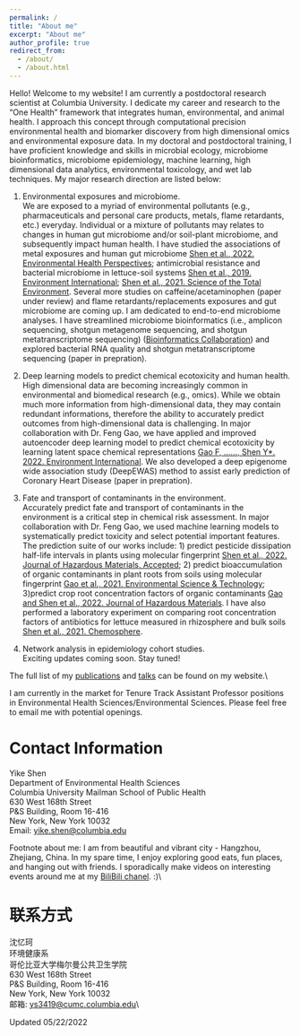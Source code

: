 ```yaml
---
permalink: /
title: "About me"
excerpt: "About me"
author_profile: true
redirect_from: 
  - /about/
  - /about.html
---
```


Hello! Welcome to my website! I am currently a postdoctoral research scientist at Columbia University. I dedicate my career and research to the “One Health” framework that integrates human, environmental, and animal health. I approach this concept through computational precision environmental health and biomarker discovery from high dimensional omics and environmental exposure data. In my doctoral and postdoctoral training, I have proficient knowledge and skills in microbial ecology, microbiome bioinformatics, microbiome epidemiology, machine learning, high dimensional data analytics, environmental toxicology, and wet lab techniques. My major research direction are listed below:

1. Environmental exposures and microbiome.\
We are exposed to a myriad of environmental pollutants (e.g., pharmaceuticals and personal care products, metals, flame retardants, etc.) everyday. Individual or a mixture of pollutants may relates to changes in human gut microbiome and/or soil-plant microbiome, and subsequently impact human health. I have studied the associations of metal exposures and human gut microbiome [Shen et al., 2022. Environmental Health Perspectives](https://doi.org/10.1289/EHP9674); antimicrobial resistance and bacterial microbiome in lettuce-soil systems [Shen et al., 2019. Environment International](https://doi.org/10.1016/j.envint.2019.105031); [Shen et al., 2021. Science of the Total Environment](https://doi.org/10.1016/j.scitotenv.2021.146255). Several more studies on caffeine/acetaminophen (paper under review) and flame retardants/replacements exposures and gut microbiome are coming up. I am dedicated to end-to-end microbiome analyses. I have streamlined microbiome bioinformatics (i.e., amplicon sequencing, shotgun metagenome sequencing, and shotgun metatranscriptome sequencing) ([Bioinformatics Collaboration](https://yikeshen.github.io//markdown/)) and explored bacterial RNA quality and shotgun metatranscriptome sequencing (paper in prepration).

2. Deep learning models to predict chemical ecotoxicity and human health.\
High dimensional data are becoming increasingly common in environmental and biomedical research (e.g., omics). While we obtain much more information from high-dimensional data, they may contain redundant informations, therefore the ability to accurately predict outcomes from high-dimensional data is challenging. In major collaboration with Dr. Feng Gao, we have applied and improved autoencoder deep learning model to predict chemical ecotoxicity by learning latent space chemical representations [Gao F, ......, Shen Y*. 2022. Environment International](https://doi.org/10.1016/j.envint.2022.107224). We also developed a deep epigenome wide association study (DeepEWAS) method to assist early prediction of Coronary Heart Disease (paper in prepration). 

3. Fate and transport of contaminants in the environment.\
Accurately predict fate and transport of contaminants in the environment is a critical step in chemical risk assessment. In major collaboration with Dr. Feng Gao, we used machine learning models to systematically predict toxicity and select potential important features. The prediction suite of our works include: 1) predict pesticide dissipation half-life intervals in plants using molecular fingerprint [Shen et al., 2022. Journal of Hazardous Materials, Accepted](); 2) predict bioaccumulation of organic contaminants in plant roots from soils using molecular fingerprint [Gao et al., 2021. Environmental Science & Technology](https://doi.org/10.1021/acs.est.1c02376); 3)predict crop root concentration factors of organic contaminants [Gao and Shen et al., 2022. Journal of Hazardous Materials](https://doi.org/10.1016/j.jhazmat.2021.127437). I have also performed a laboratory experiment on comparing root concentration factors of antibiotics for lettuce measured in rhizosphere and bulk soils [Shen et al., 2021. Chemosphere](https://doi.org/10.1016/j.chemosphere.2020.127677). 

4. Network analysis in epidemiology cohort studies.\
Exciting updates coming soon. Stay tuned!

The full list of my [publications](https://yikeshen.github.io//publications/) and [talks](https://yikeshen.github.io//talks/) can be found on my website.\

I am currently in the market for Tenure Track Assistant Professor positions in Environmental Health Sciences/Environmental Sciences. Please feel free to email me with potential openings. 


Contact Information
=====
Yike Shen \
Department of Environmental Health Sciences \
Columbia University Mailman School of Public Health \
630 West 168th Street \
P&S Building, Room 16-416 \
New York, New York 10032\
Email: yike.shen@columbia.edu

Footnote about me: I am from beautiful and vibrant city - Hangzhou, Zhejiang, China. In my spare time, I enjoy exploring good eats, fun places, and hanging out with friends. I sporadically make videos on interesting events around me at my [BiliBili chanel](https://space.bilibili.com/480150385). :)\

联系方式
=====
沈忆珂 \
环境健康系 \
哥伦比亚大学梅尔曼公共卫生学院 \
630 West 168th Street \
P&S Building, Room 16-416 \
New York, New York 10032\
邮箱: ys3419@cumc.columbia.edu\

Updated 05/22/2022
